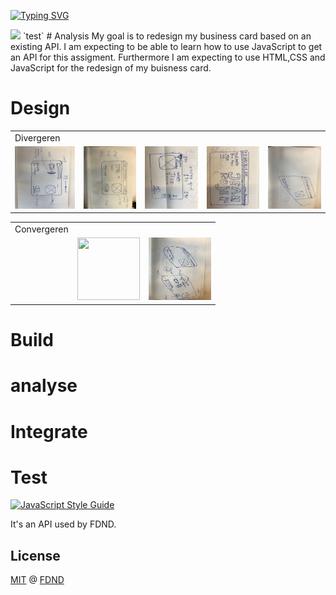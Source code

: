  
[![Typing SVG](https://readme-typing-svg.herokuapp.com/?lines=FDND+Visitekaartje+Jean+Rojer;&+Developement)](https://git.io/typing-svg)

  <a href="https://github.com/Qalkem" alt="Github" title="Profile">
    <img src="https://freshidea.com/jonah/app/github-search-results/readme-typing-svg/index.php"/></a>
    `test`
# Analysis  
My goal is to redesign my business card based on an existing API.
I am expecting to be able to learn how to use JavaScript to 
get an API for this assigment. Furthermore I am expecting to 
use HTML,CSS and JavaScript for the redesign of my buisness card. 


 
# Design

<table>
  <tr>
    <td>Divergeren</td>
  
  </tr>
  <tr>
    <td valign="top"><img src="IMG_1766.jpg"  width="100" height="100"></td>
    <td valign="top"><img src="IMG_1767.jpg"  width="100" height="100"></td>
   <td valign="top"><img src="IMG_1768.jpg" width="100" height="100"></td>
    <td valign="top"><img src="IMG_1769.jpg" width="100" height="100"></td>
      <td valign="top"><img src="IMG_1772.jpg" width="100" height="100"></td>  
 </table>
 
 <table>
  <tr> <td> Convergeren</td> 
  </tr>
  <tr>     <td valign="top"><img src=" "></td> 
  <td><img src="MG_1770.jpg"  width="100" height="100"></img></td>
  <td valign="top"><img src="IMG_1771.jpg"  width="100" height="100"></td></tr>
  </table>
  
  # Build 
  
  # analyse

  # Integrate
  
  # Test 

[![JavaScript Style Guide][javascript-style-guide-badge]][standard]

It's an API used by FDND.

## License

[MIT](LICENSE) @ [FDND][fdnd]

<!-- Definitions -->

[fdnd]: https://fdnd.nl
[javascript-style-guide-badge]: https://img.shields.io/badge/code%20style-standard-brightgreen.svg
[standard]: https://standardjs.com/
